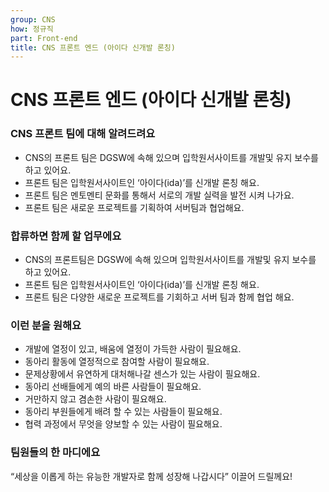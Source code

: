 ```yaml
---
group: CNS
how: 정규직
part: Front-end
title: CNS 프론트 엔드 (아이다 신개발 론칭)
---
```



# CNS 프론트 엔드 (아이다 신개발 론칭)

### CNS 프론트 팀에 대해 알려드려요

- CNS의 프론트 팀은 DGSW에 속해 있으며 입학원서사이트를 개발및 유지 보수를 하고 있어요.
- 프론트 팀은 입학원서사이트인 ‘아이다(ida)’를 신개발 론칭 해요.
- 프론트 팀은 멘토멘티 문화를 통해서 서로의 개발 실력을 발전 시켜 나가요.
- 프론트 팀은 새로운 프로젝트를 기획하여 서버팀과 협업해요.

### 합류하면 함께 할 업무에요

- CNS의 프론트팀은 DGSW에 속해 있으며 입학원서사이트를 개발및 유지 보수를 하고 있어요.
- 프론트 팀은 입학원서사이트인 ‘아이다(ida)’를 신개발 론칭 해요.
- 프론트 팀은 다양한 새로운 프로젝트를 기회하고 서버 팀과 함께 협업 해요.

### 이런 분을 원해요

- 개발에 열정이 있고, 배움에 열정이 가득한 사람이 필요해요.
- 동아리 활동에 열정적으로 참여할 사람이 필요해요.
- 문제상황에서 유연하게 대처해나갈 센스가 있는 사람이 필요해요.
- 동아리 선배들에게 예의 바른 사람들이 필요해요.
- 거만하지 않고 겸손한 사람이 필요해요.
- 동아리 부원들에게 배려 할 수 있는 사람들이 필요해요.
- 협력 과정에서 무엇을 양보할 수 있는 사람이 필요해요.

### 팀원들의 한 마디에요

“세상을 이롭게 하는 유능한 개발자로 함께 성장해 나갑시다” 이끌어 드릴께요!